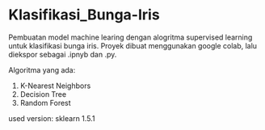 # Klasifikasi_Bunga-Iris
Pembuatan model machine learing dengan alogritma supervised learning untuk klasifikasi bunga iris. Proyek dibuat menggunakan google colab, lalu diekspor sebagai .ipnyb dan .py.

Algoritma yang ada:
1. K-Nearest Neighbors
2. Decision Tree
3. Random Forest

used version: sklearn 1.5.1
